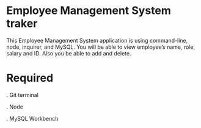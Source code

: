 
# Employee Management System   traker


This Employee Management System application is using command-line, node, inquirer, and MySQL. You will be able to view employee’s name, role, salary and ID. Also you be able to add and delete.





# Required 

. Git terminal

. Node

. MySQL Workbench 





